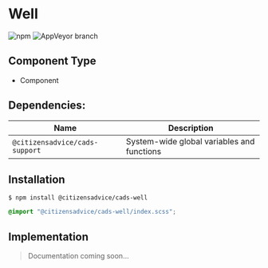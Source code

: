 # Well

![npm](https://img.shields.io/npm/v/:package.svg)
![AppVeyor branch](https://img.shields.io/appveyor/ci/:user/:repo/:branch.svg)

## Component Type

- Component

## Dependencies:

| Name                                | Description                                |
| ----------------------------------- | ------------------------------------------ |
| `@citizensadvice/cads-support`      | System-wide global variables and functions |

## Installation

```
$ npm install @citizensadvice/cads-well
```

```scss
@import "@citizensadvice/cads-well/index.scss";
```

## Implementation

> Documentation coming soon...
